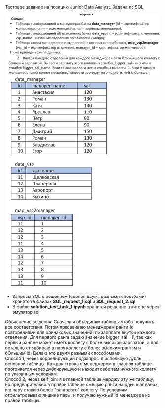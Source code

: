Тестовое задание на позицию Junior Data Analyst. Задача по SQL

<img src="images/2023-11-06_15-46-33.png" alt="pic1">

<img src="images/2023-11-06_15-46-52.png" alt="pic2">

<img src="images/2023-11-06_15-46-42.png" alt="pic3">


* Запросы SQL с решением (сделал двумя разными способами) хранятся в файлах **SQL_request_1.sql** и **SQL_request_2.sql**
* В файле **solution_test_task_1.ipynb** хранится решение в питоне через эмулятор sql

Объяснение решения: Сначала я объединяю таблицы чтобы получить все соответствия. Потом присваиваю менеджерам ранги (с повторениями для одинаковых значений) по зарплате внутри каждого отделения. Для первого ранга задаю значение bigger_sal '-1', так как первый ранг не может иметь коллегу с более высокой зарплатой, а для остальных подбираю в пару коллегу с более высоким рангом и бОльшим id. Делаю это двумя разными способомами.\
Способ 1, через коррелирующий подзапрос: я использую дубль основной таблицы. Каждая строка с менеджером в главной таблице прогоняется через дублирующую и находит себе там нужного коллегу по указанным условиям.\
Способ 2, через self join: я к главной таблице мерджу эту же таблицу, но предварительно в правой таблице смещаю ранги на один шаг вверх, и в пару ставлю более "рангового" коллегу. По условиям отфильтровываю лишние пары, и получаю нужный id менеджера из правой таблицы.
